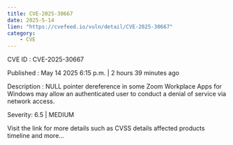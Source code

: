 ```yaml
---
title: CVE-2025-30667
date: 2025-5-14
lien: "https://cvefeed.io/vuln/detail/CVE-2025-30667"
category:
    - CVE
---
```


CVE ID : CVE-2025-30667

Published :  May 14
2025
6:15 p.m. | 2 hours
39 minutes ago

Description : NULL pointer dereference in some Zoom Workplace Apps for Windows may allow an authenticated user to conduct a denial of service via network access.

Severity: 6.5 | MEDIUM

Visit the link for more details
such as CVSS details
affected products
timeline
and more...
